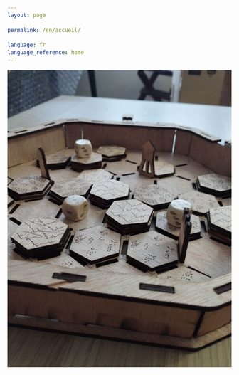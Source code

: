 ```yaml
---
layout: page

permalink: /en/accueil/

language: fr
language_reference: home
---
```


![Laser Cut Prototype v0](/assets/images/pics/2023-2-6-laser-cut-v0/0.jpg)

